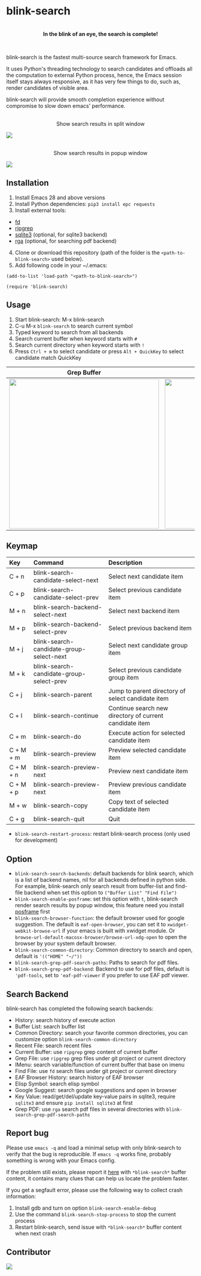 # blink-search

<p align="center">
  <br><strong>In the blink of an eye, the search is complete!</strong>
</p>

<br>

blink-search is the fastest multi-source search framework for Emacs.

It uses Python's threading technology to search candidates and offloads all the computation to external Python process, hence, the Emacs session itself stays always responsive, as it has very few things to do, such as, render candidates of visible area.

blink-search will provide smooth completion experience without compromise to slow down emacs' performance.

<p align="center">
  <br>Show search results in split window
</p>
<img src="./images/blink-search.png">

<p align="center">
  <br>Show search results in popup window
</p>
<img src="./images/blink-search-posframe.png">

## Installation

1. Install Emacs 28 and above versions
2. Install Python dependencies: `pip3 install epc requests`
3. Install external tools: 
+ [fd](https://github.com/sharkdp/fd)
+ [ripgrep](https://github.com/BurntSushi/ripgrep)
+ [sqlite3](https://www.sqlite.org) (optional, for sqlite3 backend)
+ [rga](https://github.com/phiresky/ripgrep-all) (optional, for searching pdf backend)
4. Clone or download this repository (path of the folder is the `<path-to-blink-search>` used below).
5. Add following code in your ~/.emacs:

```elisp
(add-to-list 'load-path "<path-to-blink-search>")

(require 'blink-search)
```

## Usage
1. Start blink-search: M-x blink-search
2. C-u M-x `blink-search` to search current symbol
3. Typed keyword to search from all backends
4. Search current buffer when keyword starts with `#`
5. Search current directory when keyword starts with `!`
6. Press `Ctrl + m` to select candidate or press `Alt + QuickKey` to select candidate match QuickKey

| Grep Buffer                                          | Grep Directory |
| :--------:                                       | :----:                                                      |
| <img src="./images/blink-search-grep-buffer.png" width="400"> | <img src="./images/blink-search-grep-directory.png" width="400"> |

## Keymap
| Key      | Command                   | Description                                                                  |
| :---     | :---                      | :---                                                                         |
| C + n    | blink-search-candidate-select-next           | Select next candidate item                                                        |
| C + p  | blink-search-candidate-select-prev           | Select previous candidate item                                                    |
| M + n    | blink-search-backend-select-next           | Select next backend item                                                        |
| M + p  | blink-search-backend-select-prev           | Select previous backend item                                                    |
| M + j    | blink-search-candidate-group-select-next           | Select next candidate group item                                                        |
| M + k  | blink-search-candidate-group-select-prev           | Select previous candidate group item                                                    |
| C + j  | blink-search-parent           | Jump to parent directory of select candidate item                                                    |
| C + l  | blink-search-continue           | Continue search new directory of current candidate item                                                    |
| C + m  | blink-search-do           | Execute action for selected candidate item                                                    |
| C + M + m  | blink-search-preview           | Preview selected candidate item                                                    |
| C + M + n  | blink-search-preview-next           | Preview next candidate item                                                    |
| C + M + p  | blink-search-preview-next           | Preview previous candidate item                                                    |
| M + w  | blink-search-copy           | Copy text of selected candidate item                                                    |
| C + g  | blink-search-quit           | Quit 

* `blink-search-restart-process`: restart blink-search process (only used for development)

## Option
* `blink-search-search-backends`: default backends for blink search, which is a list of backend names, nil for all backends defined in python side. For example, blink-search only search result from buffer-list and find-file backend when set this option to `("Buffer List" "Find File")`
* `blink-search-enable-posframe`: set this option with `t`, blink-search render search results by popup window, this feature need you install [posframe](https://github.com/tumashu/posframe) first
* `blink-search-browser-function`: the default browser used for google suggestion. The default is `eaf-open-browser`, you can set it to `xwidget-webkit-browse-url` if your emacs is built with xwidget module. Or `browse-url-default-macosx-browser/browse-url-xdg-open` to open the browser by your system default browser.
* `blink-search-common-directory`: Common directory to search and open, default is `'(("HOME" "~/"))`
* `blink-search-grep-pdf-search-paths`: Paths to search for pdf files.
* `blink-search-grep-pdf-backend`: Backend to use for pdf files, default is `'pdf-tools`, set to `'eaf-pdf-viewer` if you prefer to use EAF pdf viewer.

## Search Backend

blink-search has completed the following search backends:

* History: search history of execute action
* Buffer List: search buffer list
* Common Directory: search your favorite common directories, you can customize option `blink-search-common-directory`
* Recent File: search recent files
* Current Buffer: use `ripgrep` grep content of current buffer
* Grep File: use `ripgrep` grep files under git project or current directory
* IMenu: search variable/function of current buffer that base on imenu
* Find File: use `fd` search files under git project or current directory
* EAF Browser History: search history of EAF browser
* Elisp Symbol: search elisp symbol
* Google Suggest: search google suggestions and open in browser
* Key Value: read/get/del/update key-value pairs in sqlite3, require `sqlite3` and ensure `pip install sqlite3` at first
* Grep PDF: use `rga` search pdf files in several directories with `blink-search-grep-pdf-search-paths` 

## Report bug

Please use `emacs -q` and load a minimal setup with only blink-search to verify that the bug is reproducible. If `emacs -q` works fine, probably something is wrong with your Emacs config.

If the problem still exists, please report it [here](https://github.com/manateelazycat/blink-search/issues/new) with `*blink-search*` buffer content, it contains many clues that can help us locate the problem faster.

If you get a segfault error, please use the following way to collect crash information:

1. Install gdb and turn on option `blink-search-enable-debug`
2. Use the command `blink-search-stop-process` to stop the current process
3. Restart blink-search, send issue with `*blink-search*` buffer content when next crash

## Contributor

<a href = "https://github.com/manateelazycat/blink-search/graphs/contributors">
  <img src = "https://contrib.rocks/image?repo=manateelazycat/blink-search"/>
</a>
